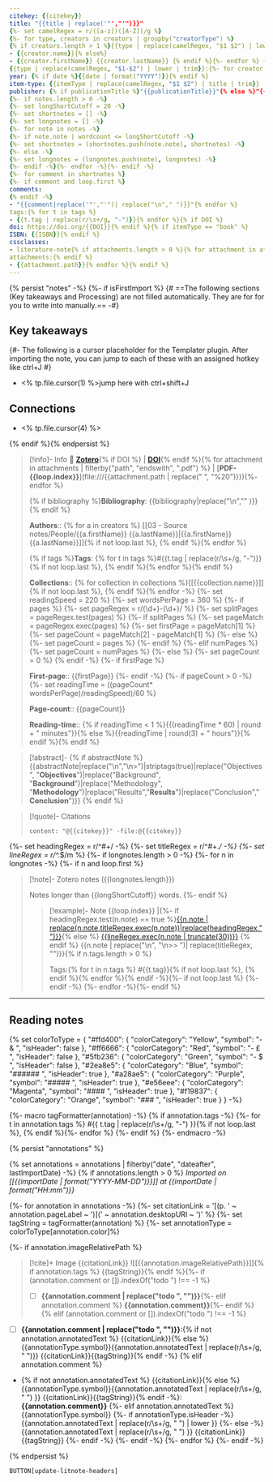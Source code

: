 ```yaml
---
citekey: {{citekey}}
title: "{{title | replace('"',"'")}}"
{%- set camelRegex = r/([a-z])([A-Z])/g %}
{%- for type, creators in creators | groupby("creatorType") %} 
{% if creators.length > 1 %}{{type | replace(camelRegex, "$1 $2") | lower | trim}}s:{%- for creator in creators %}{% if creator.name %}
- {{creator.name}}{% else%}
- {{creator.firstName}} {{creator.lastName}} {% endif %}{%- endfor %} {% else -%}
{{type | replace(camelRegex, "$1-$2") | lower | trim}}:{%- for creator in creators %}{% if creator.name %} "{{creator.name}}"{% else%} "{{creator.firstName}} {{creator.lastName}}"{% endif -%}{%- endfor -%}{% endif -%}{% endfor %}
year: {% if date %}{{date | format("YYYY")}}{% endif %}
item-type: {{itemType | replace(camelRegex, "$1 $2") | title | trim}}
publisher: {% if publicationTitle %}"{{publicationTitle}}"{% else %}"{{publisher}}"{% endif %}
{%- if notes.length > 0 -%}
{%- set longShortCutoff = 20 -%}
{%- set shortnotes = [] -%}
{%- set longnotes = [] -%}
{%- for note in notes -%}
{%- if note.note | wordcount <= longShortCutoff -%}
{%- set shortnotes = (shortnotes.push(note.note), shortnotes) -%} 
{%- else -%}
{%- set longnotes = (longnotes.push(note), longnotes) -%}
{%- endif -%}{%- endfor -%}{%- endif -%}
{%- for comment in shortnotes %}
{%- if comment and loop.first %}
comments:
{% endif -%}
- "{{comment|replace('"',"'")| replace("\n"," ")}}"{% endfor %}
tags:{% for t in tags %}
- {{t.tag | replace(r/\s+/g, "-")}}{% endfor %}{% if DOI %}
doi: https://doi.org/{{DOI}}{% endif %}{% if itemType == "book" %}
ISBN: {{ISBN}}{% endif %}
cssclasses: 
- literature-note{% if attachments.length > 0 %}{% for attachment in attachments %}{% if loop.first %}
attachments:{% endif %}
- {{attachment.path}}{% endfor %}{% endif %}
---
```

{% persist "notes" -%}
{%- if isFirstImport %}
{#  ==The following sections (Key takeaways and Processing) are not filled automatically. They are for for you to write into manually.== -#}
## Key takeaways

{#- The following is a cursor placeholder for the Templater plugin. After importing the note, you can jump to each of these with an assigned hotkey like ctrl+J  #}

- <% tp.file.cursor(1) %>jump here with ctrl+shift+J

## Connections

- <% tp.file.cursor(4) %>

{% endif %}{% endpersist %}

> [!info]- Info 🔗 [**Zotero**]({{desktopURI}}){% if DOI %} | [**DOI**](https://doi.org/{{DOI}}){% endif %}{% for attachment in attachments | filterby("path", "endswith", ".pdf") %} | [**PDF-{{loop.index}}**](file:///{{attachment.path | replace(" ", "%20")}}){%- endfor %}
>
>{% if bibliography %}**Bibliography**: {{bibliography|replace("\n","" )}}{% endif %}
> 
> **Authors**:: {% for a in creators %} [[03 - Source notes/People/{{a.firstName}} {{a.lastName}}|{{a.firstName}} {{a.lastName}}]]{% if not loop.last %}, {% endif %}{% endfor %}
> 
> {% if tags %}**Tags**: {% for t in tags %}#{{t.tag | replace(r/\s+/g, "-")}}{% if not loop.last %}, {% endif %}{% endfor %}{% endif %}
> 
> **Collections**:: {% for collection in collections %}[[{{collection.name}}]]{% if not loop.last %}, {% endif %}{% endfor -%}
{%- set readingSpeed = 220 %}
{%- set wordsPerPage = 360 %}
{%- if pages %}
    {%- set pageRegex = r/(\d+)\-(\d+)/ %}
    {%- set splitPages = pageRegex.test(pages) %}
    {%- if splitPages %}
        {%- set pageMatch = pageRegex.exec(pages) %}
        {%- set firstPage = pageMatch[1] %}
        {%- set pageCount = pageMatch[2] - pageMatch[1] %}
    {%- else %}
        {%- set pageCount = pages %}
    {%- endif %}
{%- elif numPages %}
    {%- set pageCount = numPages %}
{%- else %}
	{%- set pageCount = 0 %}
{% endif -%}
{%- if firstPage %}
>
> **First-page**:: {{firstPage}}
{%- endif -%}
{%- if pageCount > 0 -%}
    {%- set readingTime = ((pageCount* wordsPerPage)/readingSpeed)/60 %}
> 
> **Page-count**:: {{pageCount}}
> 
> **Reading-time**:: {% if readingTime < 1 %}{{(readingTime * 60) | round + " minutes"}}{% else %}{{readingTime | round(3) + " hours"}}{% endif %}{% endif %}

> [!abstract]-
> {% if abstractNote %}
> {{abstractNote|replace("\n","\n>")|striptags(true)|replace("Objectives", "**Objectives**")|replace("Background", "**Background**")|replace("Methodology", "**Methodology**")|replace("Results","**Results**")|replace("Conclusion","**Conclusion**")}}
> {% endif %}

> [!quote]- Citations
> 
> ```query
> content: "@{{citekey}}" -file:@{{citekey}}
> ```

{%- set headingRegex = r/^#+/ -%}
{%- set titleRegex = r/^#+.*/ -%}
{%- set lineRegex = r/^.*$/m %}
{%- if longnotes.length > 0 -%}
{%- for n in longnotes -%}
{%- if n and loop.first %}

> [!note]- Zotero notes ({{longnotes.length}})
> 
> Notes longer than {{longShortCutoff}} words.
{%- endif %}
>> [!example]- Note {{loop.index}} |{%- if headingRegex.test(n.note) == true %}[{{n.note | replace(n.note,titleRegex.exec(n.note))|replace(headingRegex,"")}}]({{n.uri}}){% else %} [{{lineRegex.exec(n.note | truncate(30))}}]({{n.uri}})
>> {% endif %}
>> {{n.note | replace("\n", "\n>> ")| replace(titleRegex, "")}}{% if n.tags.length > 0 %}
>>
>> Tags:{% for t in n.tags %} #{{t.tag}}{% if not loop.last %}, {% endif %}{% endfor %}{% endif -%}{%- if not loop.last %}
>{%- endif -%}
{%- endfor -%}{%- endif %}

___
## Reading notes

{% set colorToType = {
    "#ffd400": {
        "colorCategory": "Yellow",
        "symbol": "- & ",
        "isHeader": false
    },
	"#ff6666": {
        "colorCategory": "Red",
        "symbol": "- £ ",
        "isHeader": false
    },
    "#5fb236": {
        "colorCategory": "Green",
        "symbol": "- $ ",
        "isHeader": false
    },
    "#2ea8e5": {
        "colorCategory": "Blue",
        "symbol": "###### ",
        "isHeader": true
    },
    "#a28ae5": {
        "colorCategory": "Purple",
        "symbol": "##### ",
        "isHeader": true
    },
    "#e56eee": {
        "colorCategory": "Magenta",
        "symbol": "#### ",
        "isHeader": true
    },
    "#f19837": {
        "colorCategory": "Orange",
        "symbol": "### ",
        "isHeader": true
    }
} -%}

{%- macro tagFormatter(annotation) -%}
    {% if annotation.tags -%}
        {%- for t in annotation.tags %} #{{ t.tag | replace(r/\s+/g, "-") }}{% if not loop.last %}, {% endif %}{%- endfor %}
    {%- endif %}
{%- endmacro -%}

{% persist "annotations" %}

{% set annotations = annotations | filterby("date", "dateafter", lastImportDate) -%}
{% if annotations.length > 0 %}
*Imported on [[{{importDate | format("YYYY-MM-DD")}}]] at {{importDate | format("HH:mm")}}*

{%- for annotation in annotations -%}
{%- set citationLink = '[(p. ' ~ annotation.pageLabel ~ ')](' ~ annotation.desktopURI ~ ')' %}
{%- set tagString = tagFormatter(annotation) %}
{%- set annotationType = colorToType[annotation.color]%}

{%- if annotation.imageRelativePath %}

> [!cite]+ Image {{citationLink}}
> ![[{{annotation.imageRelativePath}}]]{% if annotation.tags %}
> {{tagString}}{% endif %}{%- if (annotation.comment or []).indexOf("todo ") !== -1 %}
> - [ ] **{{annotation.comment | replace("todo ", "")}}**{%- elif annotation.comment %}
> **{{annotation.comment}}**{%- endif %}
{% elif (annotation.comment or []).indexOf("todo ") !== -1 %}
- [ ] **{{annotation.comment | replace("todo ", "")}}**:{% if not annotation.annotatedText %} {{citationLink}}{% else %}
	{{annotationType.symbol}}{{annotation.annotatedText | replace(r/\s+/g, " ")}} {{citationLink}}{{tagString}}{% endif -%}
{% elif annotation.comment %}
- {% if not annotation.annotatedText %} {{citationLink}}{% else %}
	{{annotationType.symbol}}{{annotation.annotatedText | replace(r/\s+/g, " ") }} {{citationLink}}{{tagString}}{% endif -%}: **{{annotation.comment}}**
{%- elif annotation.annotatedText %}
{{annotationType.symbol}}
{%- if annotationType.isHeader -%}
{{annotation.annotatedText | replace(r/\s+/g, " ") | lower }}
{%- else -%}
{{annotation.annotatedText | replace(r/\s+/g, " ") }} {{citationLink}}{{tagString}}
{%- endif -%}
{%- endif -%}
{%- endfor %}
{%- endif -%}


{% endpersist %}

`BUTTON[update-litnote-headers]`